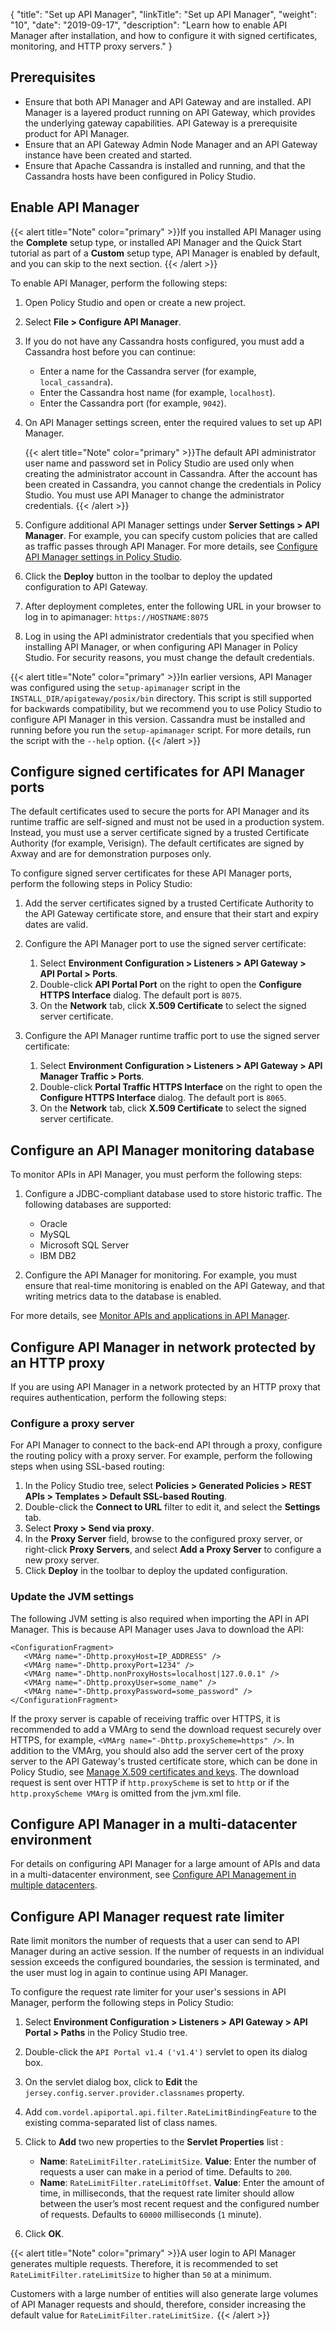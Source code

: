 {
"title": "Set up API Manager",
  "linkTitle": "Set up API Manager",
  "weight": "10",
  "date": "2019-09-17",
  "description": "Learn how to enable API Manager after installation, and how to configure it with signed certificates, monitoring,  and HTTP proxy servers."
}
## Prerequisites

* Ensure that both API Manager and API Gateway and are installed. API Manager is a layered product running on API Gateway, which provides the underlying gateway capabilities. API Gateway is a prerequisite product for API Manager.
* Ensure that an API Gateway Admin Node Manager and an API Gateway instance have been created and started.
* Ensure that Apache Cassandra is installed and running, and that the Cassandra hosts have been configured in Policy Studio.

## Enable API Manager

{{< alert title="Note" color="primary" >}}If you installed API Manager using the **Complete** setup type, or installed API Manager and the Quick Start tutorial as part of a **Custom** setup type, API Manager is enabled by default, and you can skip to the next section. {{< /alert >}}

To enable API Manager, perform the following steps:

1. Open Policy Studio and open or create a new project.
2. Select **File > Configure API Manager**.
3. If you do not have any Cassandra hosts configured, you must add a Cassandra host before you can continue:

   * Enter a name for the Cassandra server (for example, `local_cassandra`).
   * Enter the Cassandra host name (for example, `localhost`).
   * Enter the Cassandra port (for example, `9042`).
4. On API Manager settings screen, enter the required values to set up API Manager.

   {{< alert title="Note" color="primary" >}}The default API administrator user name and password set in Policy Studio are used only when creating the administrator account in Cassandra. After the account has been created in Cassandra, you cannot change the credentials in Policy Studio. You must use API Manager to change the administrator credentials. {{< /alert >}}
5. Configure additional API Manager settings under **Server Settings > API Manager**. For example, you can specify custom policies that are called as traffic passes through API Manager. For more details, see [Configure API Manager settings in Policy Studio](/docs/apim_administration/apimgr_admin/api_mgmt_config_ps/).
6. Click the **Deploy** button in the toolbar to deploy the updated configuration to API Gateway.
7. After deployment completes, enter the following URL in your browser to log in to apimanager: `https://HOSTNAME:8075`
8. Log in using the API administrator credentials that you specified when installing API Manager, or when configuring API Manager in Policy Studio. For security reasons, you must change the default credentials.

{{< alert title="Note" color="primary" >}}In earlier versions, API Manager was configured using the `setup-apimanager` script in the `INSTALL_DIR/apigateway/posix/bin` directory. This script is still supported for backwards compatibility, but we recommend you to use Policy Studio to configure API Manager in this version. Cassandra must be installed and running before you run the `setup-apimanager` script. For more details, run the script with the `--help` option. {{< /alert >}}

## Configure signed certificates for API Manager ports

The default certificates used to secure the ports for API Manager and its runtime traffic are self-signed and must not be used in a production system. Instead, you must use a server certificate signed by a trusted Certificate Authority (for example, Verisign). The default certificates are signed by Axway and are for demonstration purposes only.

To configure signed server certificates for these API Manager ports, perform the following steps in Policy Studio:

1. Add the server certificates signed by a trusted Certificate Authority to the API Gateway certificate store, and ensure that their start and expiry dates are valid.
2. Configure the API Manager port to use the signed server certificate:

   1. Select **Environment Configuration > Listeners > API Gateway > API Portal > Ports**.
   2. Double-click **API Portal Port** on the right to open the **Configure HTTPS Interface** dialog. The default port is `8075`.
   3. On the **Network** tab, click **X.509 Certificate** to select the signed server certificate.
3. Configure the API Manager runtime traffic port to use the signed server certificate:

   1. Select **Environment Configuration > Listeners > API Gateway > API Manager Traffic > Ports**.
   2. Double-click **Portal Traffic HTTPS Interface** on the right to open the **Configure HTTPS Interface** dialog. The default port is `8065`.
   3. On the **Network** tab, click **X.509 Certificate** to select the signed server certificate.

## Configure an API Manager monitoring database

To monitor APIs in API Manager, you must perform the following steps:

1. Configure a JDBC-compliant database used to store historic traffic. The following databases are supported:

   * Oracle
   * MySQL
   * Microsoft SQL Server
   * IBM DB2
2. Configure the API Manager for monitoring. For example, you must ensure that real-time monitoring is enabled on the API Gateway, and that writing metrics data to the database is enabled.

For more details, see [Monitor APIs and applications in API Manager](/docs/apim_administration/apimgr_admin/api_mgmt_monitor/).

## Configure API Manager in network protected by an HTTP proxy

If you are using API Manager in a network protected by an HTTP proxy that requires authentication, perform the following steps:

### Configure a proxy server

For API Manager to connect to the back-end API through a proxy, configure the routing policy with a proxy server. For example, perform the following steps when using SSL-based routing:

1. In the Policy Studio tree, select **Policies > Generated Policies > REST APIs > Templates > Default SSL-based Routing**.
2. Double-click the **Connect to URL** filter to edit it, and select the **Settings** tab.
3. Select **Proxy > Send via proxy**.
4. In the **Proxy Server** field, browse to the configured proxy server, or right-click **Proxy Servers**, and select **Add a Proxy Server** to configure a new proxy server.
5. Click **Deploy** in the toolbar to deploy the updated configuration.

### Update the JVM settings

The following JVM setting is also required when importing the API in API Manager. This is because API Manager uses Java to download the API:

```
<ConfigurationFragment>
   <VMArg name="-Dhttp.proxyHost=IP_ADDRESS" />
   <VMArg name="-Dhttp.proxyPort=1234" />
   <VMArg name="-Dhttp.nonProxyHosts=localhost|127.0.0.1" />
   <VMArg name="-Dhttp.proxyUser=some_name" />
   <VMArg name="-Dhttp.proxyPassword=some_password" />
</ConfigurationFragment>
```

If the proxy server is capable of receiving traffic over HTTPS, it is recommended to add a VMArg to send the download request securely over HTTPS, for example, ```<VMArg name="-Dhttp.proxyScheme=https" />```. In addition to the VMArg, you should also add the server cert of the proxy server to the API Gateway's trusted certificate store, which can be done in Policy Studio, see [Manage X.509 certificates and keys](/docs/apim_administration/apigtw_admin/general_certificates). The download request is sent over HTTP if `http.proxyScheme` is set to `http` or if the `http.proxyScheme VMArg` is omitted from the jvm.xml file.

## Configure API Manager in a multi-datacenter environment

For details on configuring API Manager for a large amount of APIs and data in a multi-datacenter environment, see [Configure API Management in multiple datacenters](/docs/apimgmt_multi_dc/).

## Configure API Manager request rate limiter

Rate limit monitors the number of requests that a user can send to API Manager during an active session. If the number of requests in an individual session exceeds the configured boundaries, the session is terminated, and the user must log in again to continue using API Manager.

To configure the request rate limiter for your user's sessions in API Manager, perform the following steps in Policy Studio:

1. Select **Environment Configuration > Listeners > API Gateway > API Portal > Paths** in the Policy Studio tree.
2. Double-click the `API Portal v1.4 ('v1.4')` servlet to open its dialog box.
3. On the servlet dialog box, click to **Edit** the `jersey.config.server.provider.classnames` property.
4. Add `com.vordel.apiportal.api.filter.RateLimitBindingFeature` to the existing comma-separated list of class names.
5. Click to **Add** two new properties to the **Servlet Properties** list :

   * **Name**: `RateLimitFilter.rateLimitSize`. **Value**: Enter the number of requests a user can make in a period of time. Defaults to `200`.
   * **Name**: `RateLimitFilter.rateLimitOffset`. **Value**: Enter the amount of time, in milliseconds, that the request rate limiter should allow between the user’s most recent request and the configured number of requests. Defaults to `60000` milliseconds (`1` minute).
6. Click **OK**.

{{< alert title="Note" color="primary" >}}A user login to API Manager generates multiple requests. Therefore, it is recommended to set `RateLimitFilter.rateLimitSize` to higher than `50` at a minimum.

Customers with a large number of entities will also generate large volumes of API Manager requests and should, therefore, consider increasing the default value for `RateLimitFilter.rateLimitSize.`
{{< /alert >}}
